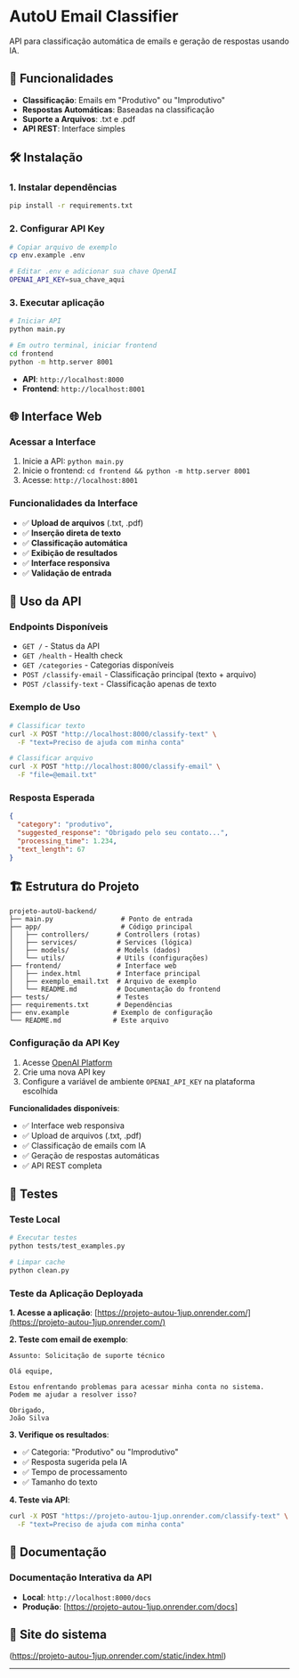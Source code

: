 # AutoU Email Classifier

API para classificação automática de emails e geração de respostas usando IA.

## 🚀 Funcionalidades

- **Classificação**: Emails em "Produtivo" ou "Improdutivo"
- **Respostas Automáticas**: Baseadas na classificação
- **Suporte a Arquivos**: .txt e .pdf
- **API REST**: Interface simples

## 🛠️ Instalação

### 1. Instalar dependências

```bash
pip install -r requirements.txt
```

### 2. Configurar API Key

```bash
# Copiar arquivo de exemplo
cp env.example .env

# Editar .env e adicionar sua chave OpenAI
OPENAI_API_KEY=sua_chave_aqui
```

### 3. Executar aplicação

```bash
# Iniciar API
python main.py

# Em outro terminal, iniciar frontend
cd frontend
python -m http.server 8001
```

- **API**: `http://localhost:8000`
- **Frontend**: `http://localhost:8001`

## 🌐 Interface Web

### Acessar a Interface

1. Inicie a API: `python main.py`
2. Inicie o frontend: `cd frontend && python -m http.server 8001`
3. Acesse: `http://localhost:8001`

### Funcionalidades da Interface

- ✅ **Upload de arquivos** (.txt, .pdf)
- ✅ **Inserção direta de texto**
- ✅ **Classificação automática**
- ✅ **Exibição de resultados**
- ✅ **Interface responsiva**
- ✅ **Validação de entrada**

## 📖 Uso da API

### Endpoints Disponíveis

- `GET /` - Status da API
- `GET /health` - Health check
- `GET /categories` - Categorias disponíveis
- `POST /classify-email` - Classificação principal (texto + arquivo)
- `POST /classify-text` - Classificação apenas de texto

### Exemplo de Uso

```bash
# Classificar texto
curl -X POST "http://localhost:8000/classify-text" \
  -F "text=Preciso de ajuda com minha conta"

# Classificar arquivo
curl -X POST "http://localhost:8000/classify-email" \
  -F "file=@email.txt"
```

### Resposta Esperada

```json
{
  "category": "produtivo",
  "suggested_response": "Obrigado pelo seu contato...",
  "processing_time": 1.234,
  "text_length": 67
}
```

## 🏗️ Estrutura do Projeto

```
projeto-autoU-backend/
├── main.py                 # Ponto de entrada
├── app/                    # Código principal
│   ├── controllers/       # Controllers (rotas)
│   ├── services/          # Services (lógica)
│   ├── models/            # Models (dados)
│   └── utils/             # Utils (configurações)
├── frontend/              # Interface web
│   ├── index.html         # Interface principal
│   ├── exemplo_email.txt  # Arquivo de exemplo
│   └── README.md          # Documentação do frontend
├── tests/                 # Testes
├── requirements.txt       # Dependências
├── env.example           # Exemplo de configuração
└── README.md             # Este arquivo
```

### Configuração da API Key

1. Acesse [OpenAI Platform](https://platform.openai.com/api-keys)
2. Crie uma nova API key
3. Configure a variável de ambiente `OPENAI_API_KEY` na plataforma escolhida

**Funcionalidades disponíveis**:

- ✅ Interface web responsiva
- ✅ Upload de arquivos (.txt, .pdf)
- ✅ Classificação de emails com IA
- ✅ Geração de respostas automáticas
- ✅ API REST completa

## 🧪 Testes

### Teste Local

```bash
# Executar testes
python tests/test_examples.py

# Limpar cache
python clean.py
```

### Teste da Aplicação Deployada

**1. Acesse a aplicação**: [https://projeto-autou-1jup.onrender.com/](https://projeto-autou-1jup.onrender.com/)

**2. Teste com email de exemplo**:

```
Assunto: Solicitação de suporte técnico

Olá equipe,

Estou enfrentando problemas para acessar minha conta no sistema.
Podem me ajudar a resolver isso?

Obrigado,
João Silva
```

**3. Verifique os resultados**:

- ✅ Categoria: "Produtivo" ou "Improdutivo"
- ✅ Resposta sugerida pela IA
- ✅ Tempo de processamento
- ✅ Tamanho do texto

**4. Teste via API**:

```bash
curl -X POST "https://projeto-autou-1jup.onrender.com/classify-text" \
  -F "text=Preciso de ajuda com minha conta"
```

## 📄 Documentação

### Documentação Interativa da API

- **Local**: `http://localhost:8000/docs`
- **Produção**: [https://projeto-autou-1jup.onrender.com/docs]

## 📄 Site do sistema

(https://projeto-autou-1jup.onrender.com/static/index.html)

---
